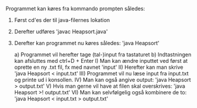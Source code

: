Programmet kan køres fra kommando prompten således:

1) Først cd'es der til java-filernes lokation

2) Derefter udføres 'javac Heapsort.java'

3) Derefter kan programmet nu køres således: 'java Heapsort'

    a) Programmet vil herefter tage (tal-)input fra tastaturet
    b) Indtastningen kan afsluttes med ctrl+D + Enter
      I) Man kan ændre inputtet ved først at oprette en ny .txt fil, fx med navnet 'input'
      II) Herefter kan man skrive 'java Heapsort < input.txt'
      III) Programmet vil nu læse input fra input.txt og printe ud i konsollen.
      IV) Man kan også angive output: 'java Heapsort > output.txt'
      V) Hvis man gerne vil have at filen skal overskrives: 'java Heapsort >! output.txt'
      VI) Man kan selvfølgelig også kombinere de to: 'java Heapsort < input.txt > output.txt'
